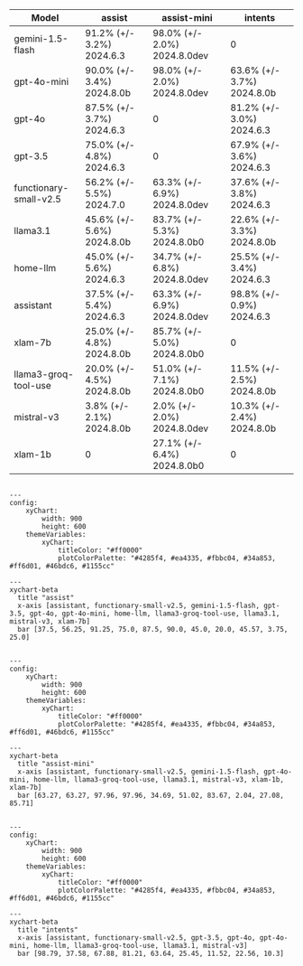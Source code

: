 | Model | assist | assist-mini | intents|
| ----- | ----- | ----- | ----- |
| gemini-1.5-flash | 91.2% (+/- 3.2%) 2024.6.3 | 98.0% (+/- 2.0%) 2024.8.0dev | 0 |
| gpt-4o-mini | 90.0% (+/- 3.4%) 2024.8.0b | 98.0% (+/- 2.0%) 2024.8.0dev | 63.6% (+/- 3.7%) 2024.8.0b |
| gpt-4o | 87.5% (+/- 3.7%) 2024.6.3 | 0 | 81.2% (+/- 3.0%) 2024.6.3 |
| gpt-3.5 | 75.0% (+/- 4.8%) 2024.6.3 | 0 | 67.9% (+/- 3.6%) 2024.6.3 |
| functionary-small-v2.5 | 56.2% (+/- 5.5%) 2024.7.0 | 63.3% (+/- 6.9%) 2024.8.0dev | 37.6% (+/- 3.8%) 2024.6.3 |
| llama3.1 | 45.6% (+/- 5.6%) 2024.8.0b | 83.7% (+/- 5.3%) 2024.8.0b0 | 22.6% (+/- 3.3%) 2024.8.0b |
| home-llm | 45.0% (+/- 5.6%) 2024.6.3 | 34.7% (+/- 6.8%) 2024.8.0dev | 25.5% (+/- 3.4%) 2024.6.3 |
| assistant | 37.5% (+/- 5.4%) 2024.6.3 | 63.3% (+/- 6.9%) 2024.8.0dev | 98.8% (+/- 0.9%) 2024.6.3 |
| xlam-7b | 25.0% (+/- 4.8%) 2024.8.0b | 85.7% (+/- 5.0%) 2024.8.0b0 | 0 |
| llama3-groq-tool-use | 20.0% (+/- 4.5%) 2024.8.0b | 51.0% (+/- 7.1%) 2024.8.0b0 | 11.5% (+/- 2.5%) 2024.8.0b |
| mistral-v3 | 3.8% (+/- 2.1%) 2024.8.0b | 2.0% (+/- 2.0%) 2024.8.0dev | 10.3% (+/- 2.4%) 2024.8.0b |
| xlam-1b | 0 | 27.1% (+/- 6.4%) 2024.8.0b0 | 0 |

```mermaid

---
config:
    xyChart:
        width: 900
        height: 600
    themeVariables:
        xyChart:
            titleColor: "#ff0000"
            plotColorPalette: "#4285f4, #ea4335, #fbbc04, #34a853, #ff6d01, #46bdc6, #1155cc"

---
xychart-beta
  title "assist"
  x-axis [assistant, functionary-small-v2.5, gemini-1.5-flash, gpt-3.5, gpt-4o, gpt-4o-mini, home-llm, llama3-groq-tool-use, llama3.1, mistral-v3, xlam-7b]
  bar [37.5, 56.25, 91.25, 75.0, 87.5, 90.0, 45.0, 20.0, 45.57, 3.75, 25.0]
```


```mermaid

---
config:
    xyChart:
        width: 900
        height: 600
    themeVariables:
        xyChart:
            titleColor: "#ff0000"
            plotColorPalette: "#4285f4, #ea4335, #fbbc04, #34a853, #ff6d01, #46bdc6, #1155cc"

---
xychart-beta
  title "assist-mini"
  x-axis [assistant, functionary-small-v2.5, gemini-1.5-flash, gpt-4o-mini, home-llm, llama3-groq-tool-use, llama3.1, mistral-v3, xlam-1b, xlam-7b]
  bar [63.27, 63.27, 97.96, 97.96, 34.69, 51.02, 83.67, 2.04, 27.08, 85.71]
```


```mermaid

---
config:
    xyChart:
        width: 900
        height: 600
    themeVariables:
        xyChart:
            titleColor: "#ff0000"
            plotColorPalette: "#4285f4, #ea4335, #fbbc04, #34a853, #ff6d01, #46bdc6, #1155cc"

---
xychart-beta
  title "intents"
  x-axis [assistant, functionary-small-v2.5, gpt-3.5, gpt-4o, gpt-4o-mini, home-llm, llama3-groq-tool-use, llama3.1, mistral-v3]
  bar [98.79, 37.58, 67.88, 81.21, 63.64, 25.45, 11.52, 22.56, 10.3]
```
